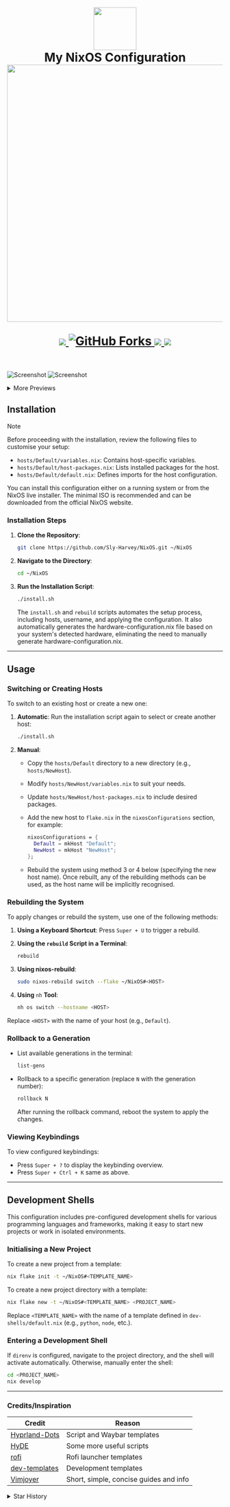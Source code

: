 <h1 align="center">
   <img src="assets/nixos-logo.png" width="100px" /> 
   <br>
      My NixOS Configuration
   <br>
      <img src="https://raw.githubusercontent.com/catppuccin/catppuccin/main/assets/palette/macchiato.png" width="600px" /> <br>
   <div align="center">

   <div align="center">
      <p></p>
      <div align="center">
         <a href="https://github.com/Sly-Harvey/NixOS/stargazers">
            <img src="https://img.shields.io/github/stars/Sly-Harvey/NixOS?color=F5BDE6&labelColor=303446&style=for-the-badge&logo=starship&logoColor=F5BDE6">
         </a>
         <a href="https://github.com/Sly-Harvey/NixOS/network/members">
            <img src="https://img.shields.io/github/forks/Sly-Harvey/NixOS?color=C6A0F6&labelColor=303446&style=for-the-badge&logo=git&logoColor=C6A0F6" alt="GitHub Forks">
         </a>
         <!-- <a href="https://github.com/Sly-Harvey/NixOS/"> -->
         <!--    <img src="https://img.shields.io/github/repo-size/Sly-Harvey/NixOS?color=C6A0F6&labelColor=303446&style=for-the-badge&logo=github&logoColor=C6A0F6"> -->
         <!-- </a> -->
         <a = href="https://nixos.org">
            <img src="https://img.shields.io/badge/NixOS-Unstable-blue?style=for-the-badge&logo=NixOS&logoColor=91D7E3&label=NixOS&labelColor=303446&color=91D7E3">
            <!-- <img src="https://img.shields.io/badge/NixOS-unstable-blue.svg?style=for-the-badge&labelColor=303446&logo=NixOS&logoColor=white&color=91D7E3"> -->
         </a>
         <a href="https://github.com/Sly-Harvey/NixOS/blob/main/LICENSE">
            <img src="https://img.shields.io/static/v1.svg?style=for-the-badge&label=License&message=MIT&colorA=313244&colorB=F5A97F&logo=unlicense&logoColor=F5A97F&"/>
         </a>
      </div>
      <br>
   </div>
</h1>

![Screenshot](assets/preview1.png)
![Screenshot](assets/preview2.png)
<details>
<summary>More Previews</summary>

![Screenshot](assets/preview3.png)
![Screenshot](assets/preview4.png)
![Screenshot](assets/preview5.png)

</details>

## Installation
> [!Note]
> Before proceeding with the installation, review the following files to customise your setup:
> - `hosts/Default/variables.nix`: Contains host-specific variables.
> - `hosts/Default/host-packages.nix`: Lists installed packages for the host.
> - `hosts/Default/default.nix`: Defines imports for the host configuration.

<!-- You can use the `install.sh` script while booted into a system or in the live installer.<br>
If you prefer the latter, you can obtain an ISO from [here](https://nixos.org/download/#nixos-iso).<br>
The minimal ISO is recommended, but you can use any.
```bash
git clone https://github.com/Sly-Harvey/NixOS.git ~/NixOS
```
```bash
cd ~/NixOS
```
```bash
./install.sh
``` -->

You can install this configuration either on a running system or from the NixOS live installer. The minimal ISO is recommended and can be downloaded from the official NixOS website.

### Installation Steps

1. **Clone the Repository**:

   ```bash
   git clone https://github.com/Sly-Harvey/NixOS.git ~/NixOS
   ```

2. **Navigate to the Directory**:

   ```bash
   cd ~/NixOS
   ```

3. **Run the Installation Script**:

   ```bash
   ./install.sh
   ```

   <!-- The `install.sh` script automates the setup process, including partitioning, formatting, and applying the configuration. -->
   The `install.sh` and `rebuild` scripts automates the setup process, including hosts, username, and applying the configuration. It also automatically generates the hardware-configuration.nix file based on your system's detected hardware, eliminating the need to manually generate hardware-configuration.nix.

---

## Usage

### Switching or Creating Hosts

To switch to an existing host or create a new one:

1. **Automatic**: Run the installation script again to select or create another host:

   ```bash
   ./install.sh
   ```

2. **Manual**:

   - Copy the `hosts/Default` directory to a new directory (e.g., `hosts/NewHost`).
   - Modify `hosts/NewHost/variables.nix` to suit your needs.
   - Update `hosts/NewHost/host-packages.nix` to include desired packages.
   - Add the new host to `flake.nix` in the `nixosConfigurations` section, for example:

     ```nix
     nixosConfigurations = {
       Default = mkHost "Default";
       NewHost = mkHost "NewHost";
     };
     ```

   - Rebuild the system using method 3 or 4 below (specifying the new host name). Once rebuilt, any of the rebuilding methods can be used, as the host name will be implicitly recognised.

### Rebuilding the System

To apply changes or rebuild the system, use one of the following methods:

1. **Using a Keyboard Shortcut**: Press `Super + U` to trigger a rebuild.

2. **Using the `rebuild` Script in a Terminal**:

   ```bash
   rebuild
   ```

3. **Using nixos-rebuild**:

   ```bash
   sudo nixos-rebuild switch --flake ~/NixOS#<HOST>
   ```

4. **Using** `nh` **Tool**:

   ```bash
   nh os switch --hostname <HOST>
   ```

Replace `<HOST>` with the name of your host (e.g., `Default`).

### Rollback to a Generation
- List available generations in the terminal:

  ```bash
  list-gens
  ```

- Rollback to a specific generation (replace `N` with the generation number):

  ```bash
  rollback N
  ```

  After running the rollback command, reboot the system to apply the changes.

### Viewing Keybindings

To view configured keybindings:

- Press `Super + ?` to display the keybinding overview.
- Press `Super + Ctrl + K` same as above.

---

<!-- # Dev-shells -->
## Development Shells

This configuration includes pre-configured development shells for various programming languages and frameworks, making it easy to start new projects or work in isolated environments.

### Initialising a New Project

To create a new project from a template:

```bash
nix flake init -t ~/NixOS#<TEMPLATE_NAME>
```

To create a new project directory with a template:

```bash
nix flake new -t ~/NixOS#<TEMPLATE_NAME> <PROJECT_NAME>
```

Replace `<TEMPLATE_NAME>` with the name of a template defined in `dev-shells/default.nix` (e.g., `python`, `node`, etc.).

### Entering a Development Shell

If `direnv` is configured, navigate to the project directory, and the shell will activate automatically. Otherwise, manually enter the shell:

```bash
cd <PROJECT_NAME>
nix develop
```

---

<!-- </details> -->
<!-- <summary>Credits/Inspiration</summary> -->

### Credits/Inspiration
| Credit                                                              |  Reason                                |
|---------------------------------------------------------------------|----------------------------------------|
| [Hyprland-Dots](https://github.com/JaKooLit/Hyprland-Dots)          | Script and Waybar templates            |
| [HyDE](https://github.com/HyDE-Project/HyDE)                        | Some more useful scripts               |
| [rofi](https://github.com/adi1090x/rofi)                            | Rofi launcher templates                |
| [dev-templates](https://github.com/the-nix-way/dev-templates)       | Development templates                  |
| [Vimjoyer](https://www.youtube.com/@vimjoyer)                       | Short, simple, concise guides and info |

<!-- </details> -->

<details>
<summary>Star History</summary>
<a href="https://github.com/Sly-Harvey/NixOS/stargazers">
 <picture>
   <source media="(prefers-color-scheme: dark)" srcset="https://api.star-history.com/svg?repos=Sly-Harvey/NixOS&type=Date&theme=dark" />
   <source media="(prefers-color-scheme: light)" srcset="https://api.star-history.com/svg?repos=Sly-Harvey/NixOS&type=Date" />
   <img alt="Star History Chart" src="https://api.star-history.com/svg?repos=Sly-Harvey/NixOS&type=Date" />
 </picture>
</a>
</details>
